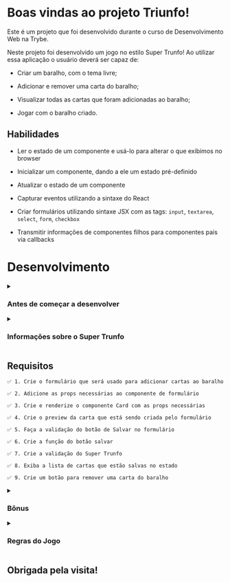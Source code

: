 # Boas vindas ao projeto Triunfo!

Este é um projeto que foi desenvolvido durante o curso de Desenvolvimento Web na Trybe.

Neste projeto foi desenvolvido um jogo no estilo Super Trunfo! Ao utilizar essa aplicação o usuário deverá ser capaz de:

  - Criar um baralho, com o tema livre;

  - Adicionar e remover uma carta do baralho;

  - Visualizar todas as cartas que foram adicionadas ao baralho;

  - Jogar com o baralho criado.

## Habilidades
  * Ler o estado de um componente e usá-lo para alterar o que exibimos no browser

  * Inicializar um componente, dando a ele um estado pré-definido

  * Atualizar o estado de um componente

  * Capturar eventos utilizando a sintaxe do React

  * Criar formulários utilizando sintaxe JSX com as tags: `input`, `textarea`, `select`, `form`, `checkbox`

  * Transmitir informações de componentes filhos para componentes pais via callbacks

# Desenvolvimento

<details>
  <summary>
    <h3>
      Antes de começar a desenvolver
    </h3>
  </summary>

1. Clone o repositório
  * `git clone git@github.com:mabiiak/triunfo.git`.
  * Entre na pasta do repositório que você acabou de clonar:
    * `cd triunfo`

2. Instale as dependências e inicialize o projeto
  * Instale as dependências:
    * `npm install`
  * Inicialize o projeto:
    * `npm start` (uma nova página deve abrir no seu navegador com um texto simples)
  * Verifique que os testes estão executando:
    * `npm test` (os testes devem rodar e falhar)

3. Crie uma branch a partir da branch `master`

  * Verifique que você está na branch `master`
    * Exemplo: `git branch`
  * Se não estiver, mude para a branch `master`
    * Exemplo: `git checkout master`
  * Agora, crie uma branch onde você vai guardar os commits do seu projeto

</details>

<details>
  <summary>
    <h3>
      Informações sobre o Super Trunfo
    </h3>
  </summary>

O Super Trunfo é um jogo de cartas que ficou muito popular no Brasil entre as décadas de 80 e 90, mas que faz bastante sucesso até hoje. Suas regras são bastante simples, por isso ele é considerado um jogo fácil de jogar. Apesar de ter regras simples, cada baralho  de Super Trunfo pode ter um tema diferente, o que o torna um jogo bastante divertido.

Originalmente, o jogo de Super Trunfo é formado por um baralho de 32 cartas. Cada carta representa um item relacionado ao tema do jogo. Em cada carta também existe uma lista com características daquele item e cada característica possui um valor numérico. 

Para começar o jogo, as cartas devem ser embaralhadas e divididas igualmente para cada participante. Em cada rodada cada pessoa pega somente a primeira carta do seu monte. Na primeira rodada uma pessoa escolhe qual característica quer comparar com as cartas das outras pessoas que estão jogando. Ganha quem tiver o maior número nessa característica. A pessoa que ganhou a rodada recebe as cartas das outras pessoas e escolhe qual característica quer comparar na próxima rodada. O jogo termina quando alguma pessoa tiver todas as cartas do baralho.

Em cada baralho existe uma (e somente uma) carta Super Trunfo. Essa carta ganha de todas as outras cartas do baralho, independentemente dos valores das características.

O jogo de Super Trunfo pode ser feito com praticamente qualquer tema, mas tradicionalmente os mais comuns são: carros, países, cidades ou animais.

</details>

## Requisitos

    ✅ 1. Crie o formulário que será usado para adicionar cartas ao baralho

    ✅ 2. Adicione as props necessárias ao componente de formulário 

    ✅ 3. Crie e renderize o componente Card com as props necessárias

    ✅ 4. Crie o preview da carta que está sendo criada pelo formulário

    ✅ 5. Faça a validação do botão de Salvar no formulário

    ✅ 6. Crie a função do botão salvar

    ✅ 7. Crie a validação do Super Trunfo

    ✅ 8. Exiba a lista de cartas que estão salvas no estado

    ✅ 9. Crie um botão para remover uma carta do baralho

  <details>
    <summary>
      <h3>
        Bônus
      </h3>
    </summary>

    ✅ 10. Crie o filtro pelo nome da carta

    ✅ 11. Crie o filtro por raridade da carta

    ❌ 12. Crie o filtro de Super Trunfo
  </details>

  <details>
    <summary>
      <h3>
        Regras do Jogo
      </h3>
    </summary>

  Antes de iniciar o desenvolvimento, vamos relembrar como funciona o jogo: 
  - Primeiramente, cada pessoa deve "pegar" uma carta aleatória do seu baralho.
  - A primeira pessoa irá escolher um atributo para comparar com a carta da outra pessoa. Lembre-se que no Tryunfo os atributos podem ter nomes diferentes em cada baralho, por isso o ideal é se basear pela posição do atributo, ou seja, comparar o primeiro atributo da sua carta com o primeiro atributo da carta da pessoa rival.
  - Ganha a rodada quem tiver o número maior no atributo escolhido.
  - Ao término da rodada, cada pessoa deve "pegar" uma nova carta aleatória.
  - A cada rodada é alternada a vez de quem escolhe o atributo para comparação.

## O que será necessário
  Para poder jogar, será necessário ter desenvolvido os seguintes passos:
   1) Criar baralho com N cartas (já desenvolvido nos requisitos anteriores).
   2) Criar uma função que embaralhe as cartas e renderize a primeira carta do baralho.
   3) Criar um botão para renderizar a próxima carta do baralho.
   4) Na ultima carta, ter um botão para recomeçar o jogo, embaralhando novamente.


    ❌ 13. Iniciar o jogo

    ❌ 14. Criar botão Próxima Carta

    ❌ 15. Recomeçar o jogo

</details>


## Obrigada pela visita!
